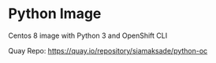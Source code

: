 # Python Image 

Centos 8 image with Python 3 and OpenShift CLI

Quay Repo: https://quay.io/repository/siamaksade/python-oc